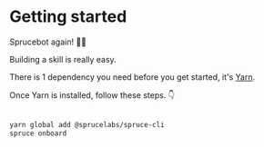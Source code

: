 # Getting started

Sprucebot again! 🌲🤖

Building a skill is really easy.

There is 1 dependency you need before you get started, it's <a href="https://classic.yarnpkg.com/en/docs/install/">Yarn</a>.

Once Yarn is installed, follow these steps. 👇
<br />
<br />

```bash
yarn global add @sprucelabs/spruce-cli
spruce onboard
```
